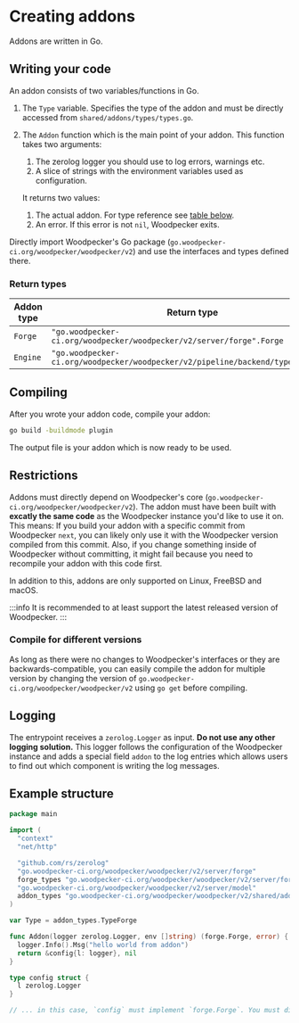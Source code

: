 # Creating addons

Addons are written in Go.

## Writing your code

An addon consists of two variables/functions in Go.

1. The `Type` variable. Specifies the type of the addon and must be directly accessed from `shared/addons/types/types.go`.
2. The `Addon` function which is the main point of your addon.
   This function takes two arguments:

   1. The zerolog logger you should use to log errors, warnings etc.
   2. A slice of strings with the environment variables used as configuration.

   It returns two values:

   1. The actual addon. For type reference see [table below](#return-types).
   2. An error. If this error is not `nil`, Woodpecker exits.

Directly import Woodpecker's Go package (`go.woodpecker-ci.org/woodpecker/woodpecker/v2`) and use the interfaces and types defined there.

### Return types

| Addon type | Return type                                                                  |
| ---------- | ---------------------------------------------------------------------------- |
| `Forge`    | `"go.woodpecker-ci.org/woodpecker/woodpecker/v2/server/forge".Forge`            |
| `Engine`   | `"go.woodpecker-ci.org/woodpecker/woodpecker/v2/pipeline/backend/types".Engine` |

## Compiling

After you wrote your addon code, compile your addon:

```sh
go build -buildmode plugin
```

The output file is your addon which is now ready to be used.

## Restrictions

Addons must directly depend on Woodpecker's core (`go.woodpecker-ci.org/woodpecker/woodpecker/v2`).
The addon must have been built with **excatly the same code** as the Woodpecker instance you'd like to use it on. This means: If you build your addon with a specific commit from Woodpecker `next`, you can likely only use it with the Woodpecker version compiled from this commit.
Also, if you change something inside of Woodpecker without committing, it might fail because you need to recompile your addon with this code first.

In addition to this, addons are only supported on Linux, FreeBSD and macOS.

:::info
It is recommended to at least support the latest released version of Woodpecker.
:::

### Compile for different versions

As long as there were no changes to Woodpecker's interfaces or they are backwards-compatible, you can easily compile the addon for multiple version by changing the version of `go.woodpecker-ci.org/woodpecker/woodpecker/v2` using `go get` before compiling.

## Logging

The entrypoint receives a `zerolog.Logger` as input. **Do not use any other logging solution.** This logger follows the configuration of the Woodpecker instance and adds a special field `addon` to the log entries which allows users to find out which component is writing the log messages.

## Example structure

```go
package main

import (
  "context"
  "net/http"

  "github.com/rs/zerolog"
  "go.woodpecker-ci.org/woodpecker/woodpecker/v2/server/forge"
  forge_types "go.woodpecker-ci.org/woodpecker/woodpecker/v2/server/forge/types"
  "go.woodpecker-ci.org/woodpecker/woodpecker/v2/server/model"
  addon_types "go.woodpecker-ci.org/woodpecker/woodpecker/v2/shared/addon/types"
)

var Type = addon_types.TypeForge

func Addon(logger zerolog.Logger, env []string) (forge.Forge, error) {
  logger.Info().Msg("hello world from addon")
  return &config{l: logger}, nil
}

type config struct {
  l zerolog.Logger
}

// ... in this case, `config` must implement `forge.Forge`. You must directly use Woodpecker's packages - see imports above.
```
